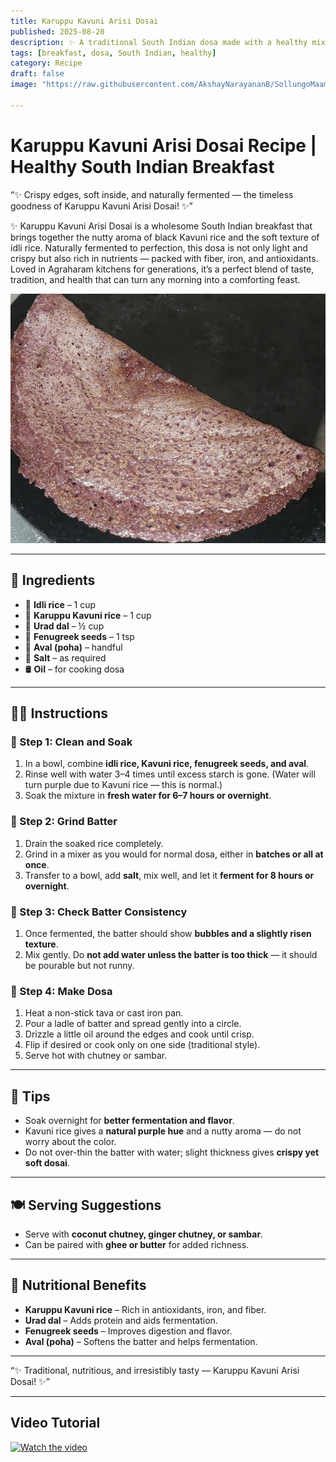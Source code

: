 ```yaml
---
title: Karuppu Kavuni Arisi Dosai  
published: 2025-08-20  
description: ✨ A traditional South Indian dosa made with a healthy mix of black Kavuni rice and idli rice, fermented to perfection — a wholesome breakfast treat! ✨  
tags: [breakfast, dosa, South Indian, healthy]  
category: Recipe  
draft: false  
image: "https://raw.githubusercontent.com/AkshayNarayananB/SollungoMaami/master/images/kavunidosai.png"  

---
```


# Karuppu Kavuni Arisi Dosai Recipe | Healthy South Indian Breakfast  

“✨ Crispy edges, soft inside, and naturally fermented — the timeless goodness of Karuppu Kavuni Arisi Dosai! ✨” 

✨ Karuppu Kavuni Arisi Dosai is a wholesome South Indian breakfast that brings together the nutty aroma of black Kavuni rice and the soft texture of idli rice. Naturally fermented to perfection, this dosa is not only light and crispy but also rich in nutrients — packed with fiber, iron, and antioxidants. Loved in Agraharam kitchens for generations, it’s a perfect blend of taste, tradition, and health that can turn any morning into a comforting feast. 

![kavunidosai](https://raw.githubusercontent.com/AkshayNarayananB/SollungoMaami/master/images/kavunidosai.png)  

---

## 🛒 Ingredients  

- 🌾 **Idli rice** – 1 cup  
- 🌾 **Karuppu Kavuni rice** – 1 cup  
- 🌰 **Urad dal** – ½ cup  
- 🌿 **Fenugreek seeds** – 1 tsp  
- 🌾 **Aval (poha)** – handful  
- 🧂 **Salt** – as required  
- 🛢️ **Oil** – for cooking dosa  

---

## 👩‍🍳 Instructions  

### 🔸 Step 1: Clean and Soak  
1. In a bowl, combine **idli rice, Kavuni rice, fenugreek seeds, and aval**.  
2. Rinse well with water 3–4 times until excess starch is gone. (Water will turn purple due to Kavuni rice — this is normal.)  
3. Soak the mixture in **fresh water for 6–7 hours or overnight**.  

### 🔸 Step 2: Grind Batter  
1. Drain the soaked rice completely.  
2. Grind in a mixer as you would for normal dosa, either in **batches or all at once**.  
3. Transfer to a bowl, add **salt**, mix well, and let it **ferment for 8 hours or overnight**.  

### 🔸 Step 3: Check Batter Consistency  
1. Once fermented, the batter should show **bubbles and a slightly risen texture**.  
2. Mix gently. Do **not add water unless the batter is too thick** — it should be pourable but not runny.  

### 🔸 Step 4: Make Dosa  
1. Heat a non-stick tava or cast iron pan.  
2. Pour a ladle of batter and spread gently into a circle.  
3. Drizzle a little oil around the edges and cook until crisp.  
4. Flip if desired or cook only on one side (traditional style).  
5. Serve hot with chutney or sambar.  

---

## 🌟 Tips  

- Soak overnight for **better fermentation and flavor**.  
- Kavuni rice gives a **natural purple hue** and a nutty aroma — do not worry about the color.  
- Do not over-thin the batter with water; slight thickness gives **crispy yet soft dosai**.  

---

## 🍽️ Serving Suggestions  

- Serve with **coconut chutney, ginger chutney, or sambar**.  
- Can be paired with **ghee or butter** for added richness.  

---

## 🥦 Nutritional Benefits  

- **Karuppu Kavuni rice** – Rich in antioxidants, iron, and fiber.  
- **Urad dal** – Adds protein and aids fermentation.  
- **Fenugreek seeds** – Improves digestion and flavor.  
- **Aval (poha)** – Softens the batter and helps fermentation.  

---

“✨ Traditional, nutritious, and irresistibly tasty — Karuppu Kavuni Arisi Dosai! ✨”

---
## Video Tutorial  

[![Watch the video](https://img.youtube.com/vi/VIDEO_ID/0.jpg)]()
